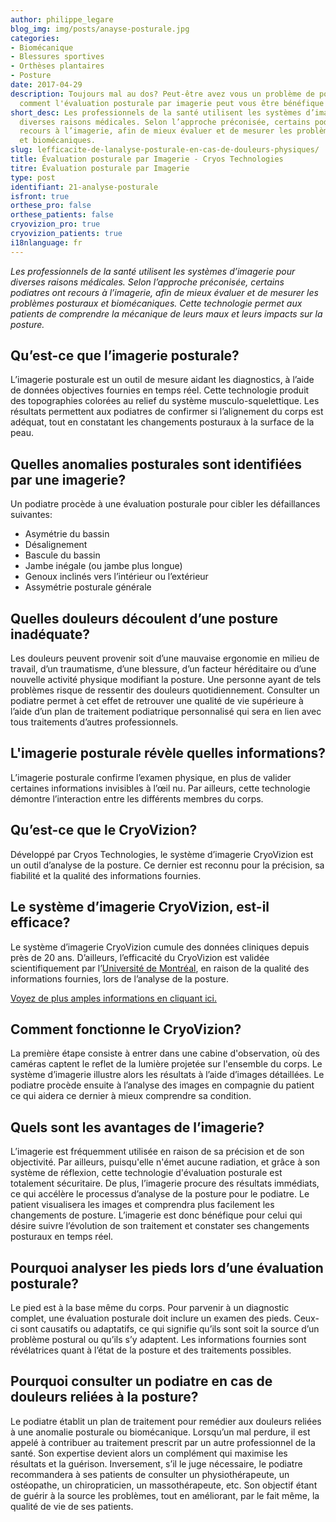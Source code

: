 ```yaml
---
author: philippe_legare
blog_img: img/posts/anayse-posturale.jpg
categories:
- Biomécanique
- Blessures sportives
- Orthèses plantaires
- Posture
date: 2017-04-29
description: Toujours mal au dos? Peut-être avez vous un problème de posture? Voyez
  comment l'évaluation posturale par imagerie peut vous être bénéfique!
short_desc: Les professionnels de la santé utilisent les systèmes d’imagerie pour
  diverses raisons médicales. Selon l’approche préconisée, certains podiatres ont
  recours à l’imagerie, afin de mieux évaluer et de mesurer les problèmes posturaux
  et biomécaniques.
slug: lefficacite-de-lanalyse-posturale-en-cas-de-douleurs-physiques/
title: Évaluation posturale par Imagerie - Cryos Technologies
titre: Évaluation posturale par Imagerie
type: post
identifiant: 21-analyse-posturale
isfront: true
orthese_pro: false
orthese_patients: false
cryovizion_pro: true
cryovizion_patients: true
i18nlanguage: fr
---
```


*Les professionnels de la santé utilisent les systèmes d’imagerie pour diverses raisons médicales. Selon l’approche préconisée, certains podiatres ont recours à l’imagerie, afin de mieux évaluer et de mesurer les problèmes posturaux et biomécaniques. Cette technologie permet aux patients de comprendre la mécanique de leurs maux et leurs impacts sur la posture.*

## Qu’est-ce que l’imagerie posturale?

L’imagerie posturale est un outil de mesure aidant les diagnostics, à l’aide de données objectives fournies en temps réel. Cette technologie produit des topographies colorées au relief du système musculo-squelettique. Les résultats permettent aux podiatres de confirmer si l’alignement du corps est adéquat, tout en constatant les changements posturaux à la surface de la peau.

## Quelles anomalies posturales sont identifiées par une imagerie?

Un podiatre procède à une évaluation posturale pour cibler les défaillances suivantes:

- Asymétrie du bassin
- Désalignement
- Bascule du bassin
- Jambe inégale (ou jambe plus longue)
- Genoux inclinés vers l’intérieur ou l’extérieur
- Assymétrie posturale générale

## Quelles douleurs découlent d’une posture inadéquate?

Les douleurs peuvent provenir soit d’une mauvaise ergonomie en milieu de travail, d’un traumatisme, d’une blessure, d’un facteur héréditaire ou d’une nouvelle activité physique modifiant la posture. Une personne ayant de tels problèmes risque de ressentir des douleurs quotidiennement. Consulter un podiatre permet à cet effet de retrouver une qualité de vie supérieure à l’aide d’un plan de traitement podiatrique personnalisé qui sera en lien avec tous traitements d’autres professionnels.

## L'imagerie posturale révèle quelles informations?

L’imagerie posturale confirme l’examen physique, en plus de valider certaines informations invisibles à l’œil nu. Par ailleurs, cette technologie démontre l’interaction entre les différents membres du corps.

## Qu’est-ce que le CryoVizion?

Développé par Cryos Technologies, le système d’imagerie CryoVizion est un outil d’analyse de la posture. Ce dernier est reconnu pour la précision, sa fiabilité et la qualité des informations fournies.

## Le système d’imagerie CryoVizion, est-il efficace?

Le système d’imagerie CryoVizion cumule des données cliniques depuis près de 20 ans. D’ailleurs, l’efficacité du CryoVizion est validée scientifiquement par l’<a href="http://www.umontreal.ca/en/" target="_blank">Université de Montréal</a>, en raison de la qualité des informations fournies, lors de l’analyse de la posture.

<a id="pdf-analyse-posturale" href="https://www.cryos.com/img/autres/color-coded-video-based-system.pdf" class="send-ga" target="_blank">Voyez de plus amples informations en cliquant ici.</a>

## Comment fonctionne le CryoVizion?

La première étape consiste à entrer dans une cabine d'observation, où des caméras captent le reflet de la lumière projetée sur l'ensemble du corps. Le système d’imagerie illustre alors les résultats à l’aide d’images détaillées. Le podiatre procède ensuite à l’analyse des images en compagnie du patient ce qui aidera ce dernier à mieux comprendre sa condition.

## Quels sont les avantages de l’imagerie?

L’imagerie est fréquemment utilisée en raison de sa précision et de son objectivité. Par ailleurs, puisqu'elle n'émet aucune radiation, et grâce à son système de réflexion, cette technologie d'évaluation posturale est totalement sécuritaire. De plus, l’imagerie procure des résultats immédiats, ce qui accélère le processus d’analyse de la posture pour le podiatre. Le patient visualisera les images et comprendra plus facilement les changements de posture. L’imagerie est donc bénéfique pour celui qui désire suivre l’évolution de son traitement et constater ses changements posturaux en temps réel.

## Pourquoi analyser les pieds lors d’une évaluation posturale?

Le pied est à la base même du corps. Pour parvenir à un diagnostic complet, une évaluation posturale doit inclure un examen des pieds. Ceux-ci sont causatifs ou adaptatifs, ce qui signifie qu’ils sont soit la source d’un problème postural ou qu’ils s’y adaptent. Les informations fournies sont révélatrices quant à l’état de la posture et des traitements possibles.

## Pourquoi consulter un podiatre en cas de douleurs reliées à la posture?

Le podiatre établit un plan de traitement pour remédier aux douleurs reliées à une anomalie posturale ou biomécanique. Lorsqu’un mal perdure, il est appelé à contribuer au traitement prescrit par un autre professionnel de la santé. Son expertise devient alors un complément qui maximise les résultats et la guérison. Inversement, s’il le juge nécessaire, le podiatre recommandera à ses patients de consulter un physiothérapeute, un ostéopathe, un chiropraticien, un massothérapeute, etc. Son objectif étant de guérir à la source les problèmes, tout en améliorant, par le fait même, la qualité de vie de ses patients.